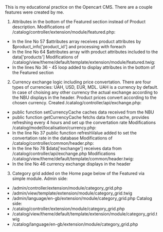 This is my educational practice on the Opencart CMS. There are a couple features were created by me.

1. Attributes in the bottom of the Featured section instead of Product description.
Modifications of /catalog/controller/extension/module/featured.php:
- In the line No 57 $attributes array receives product attributes by $product_info['product_id'] and processing with foreach
- In the line No 64 $attributes array with product attributes included to the data['products'] 
Modifications of /catalog/view/theme/default/template/extension/module/featured.twig:
- In the lines No 36 - 45 loop added to display attributes in the bottom of the Featured section

2. Currency exchange logic including price convertation. 
There are four types of currencies: UAH, USD, EUR, MDL. UAH is a currency by default. 
In case of choising any other currency the actual exchange according to the NBU displays in the header. 
Product prices convert according to the chosen currency. 
Created /catalog/controller/api/exchange.php:
- public function setCurrencyCache caches data received from the NBU
- public function getCurrencyCache fetchs data from cache, provides refreshing every 4 hours and set up the convertation rate 
Modifications /catalog/model/localisation/currency.php:
- In the line No 37 public function refreshValue added to set the convertation rate in the database 
Modifications of /catalog/controller/common/header.php:
- In the line No 78 $data['exchange'] receives data from /catalog/controller/api/exchange.php 
Modifications /catalog/view/theme/default/template/common/header.twig:
- In the line No 46 currency exchange displays in the header

3. Category grid added on the Home page below of the Featured via simple module. 
Admin side:
- /admin/controller/extension/module/category_grid.php
- /admin/view/template/extension/module/category_grid.twig
- /admin/language/en-gb/extension/module/category_grid.php
Catalog side:
- /catalog/controller/extension/module/category_grid.php
- /catalog/view/theme/default/template/extension/module/category_grid.twig
- /catalog/language/en-gb/extension/module/category_grid.php
